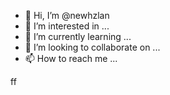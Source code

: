 - 👋 Hi, I’m @newhzlan
- 👀 I’m interested in ...
- 🌱 I’m currently learning ...
- 💞️ I’m looking to collaborate on ...
- 📫 How to reach me ...

<!---
newhzlan/newhzlan is a ✨ special ✨ repository because its `README.md` (this file) appears on your GitHub profile.
You can click the Preview link to take a look at your changes.
--->
ff
